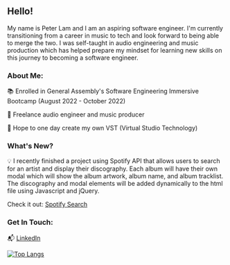## Hello! 

My name is Peter Lam and I am an aspiring software engineer. I'm currently transitioning from a career in music to tech and look forward to being able to merge the two. I was self-taught in audio engineering and music production which has helped prepare my mindset for learning new skills on this journey to becoming a software engineer.


### About Me:
📚 Enrolled in General Assembly's Software Engineering Immersive Bootcamp (August 2022 - October 2022)

🎹 Freelance audio engineer and music producer

🔮 Hope to one day create my own VST (Virtual Studio Technology)

### What's New?
💡 I recently finished a project using Spotify API that allows users to search for an artist and display their discography. Each album will have their own modal which will show the album artwork, album name, and album tracklist. The discography and modal elements will be added dynamically to the html file using Javascript and jQuery.

Check it out:
[Spotify Search](https://github.com/plam1216/Spotify_Search)


### Get In Touch:
📬 [LinkedIn](https://www.linkedin.com/in/plam1216/)

[![Top Langs](https://github-readme-stats.vercel.app/api/top-langs/?username=plam1216&layout=compact)](https://github.com/plam1216/github-readme-stats)
